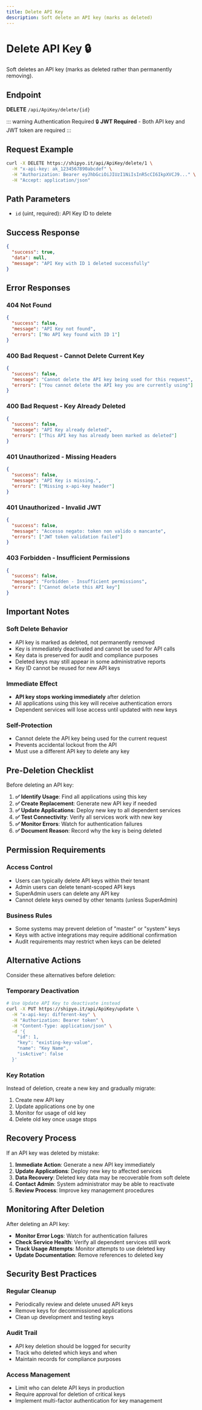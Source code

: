 ```yaml
---
title: Delete API Key
description: Soft delete an API key (marks as deleted)
---
```


# Delete API Key 🔒

Soft deletes an API key (marks as deleted rather than permanently removing).

## Endpoint
**DELETE** `/api/ApiKey/delete/{id}`

<HeaderBadge 
  type="jwt" 
  icon="🔒" 
  label="JWT Required"
  :headers="['x-api-key: <your-api-key>', 'Authorization: Bearer <jwt-token>', 'Accept: application/json']"
/>

::: warning Authentication Required
🔒 **JWT Required** - Both API key and JWT token are required
:::

## Request Example
```bash
curl -X DELETE https://shipyo.it/api/ApiKey/delete/1 \
  -H "x-api-key: ak_1234567890abcdef" \
  -H "Authorization: Bearer eyJhbGciOiJIUzI1NiIsInR5cCI6IkpXVCJ9..." \
  -H "Accept: application/json"
```

## Path Parameters
- `id` (uint, required): API Key ID to delete

## Success Response
```json
{
  "success": true,
  "data": null,
  "message": "API Key with ID 1 deleted successfully"
}
```

## Error Responses

### 404 Not Found
```json
{
  "success": false,
  "message": "API Key not found",
  "errors": ["No API key found with ID 1"]
}
```

### 400 Bad Request - Cannot Delete Current Key
```json
{
  "success": false,
  "message": "Cannot delete the API key being used for this request",
  "errors": ["You cannot delete the API key you are currently using"]
}
```

### 400 Bad Request - Key Already Deleted
```json
{
  "success": false,
  "message": "API Key already deleted",
  "errors": ["This API key has already been marked as deleted"]
}
```

### 401 Unauthorized - Missing Headers
```json
{
  "success": false,
  "message": "API Key is missing.",
  "errors": ["Missing x-api-key header"]
}
```

### 401 Unauthorized - Invalid JWT
```json
{
  "success": false,
  "message": "Accesso negato: token non valido o mancante",
  "errors": ["JWT token validation failed"]
}
```

### 403 Forbidden - Insufficient Permissions
```json
{
  "success": false,
  "message": "Forbidden - Insufficient permissions",
  "errors": ["Cannot delete this API key"]
}
```

## Important Notes

### Soft Delete Behavior
- API key is marked as deleted, not permanently removed
- Key is immediately deactivated and cannot be used for API calls
- Key data is preserved for audit and compliance purposes
- Deleted keys may still appear in some administrative reports
- Key ID cannot be reused for new API keys

### Immediate Effect
- **API key stops working immediately** after deletion
- All applications using this key will receive authentication errors
- Dependent services will lose access until updated with new keys

### Self-Protection
- Cannot delete the API key being used for the current request
- Prevents accidental lockout from the API
- Must use a different API key to delete any key

## Pre-Deletion Checklist

Before deleting an API key:

1. **✅ Identify Usage**: Find all applications using this key
2. **✅ Create Replacement**: Generate new API key if needed
3. **✅ Update Applications**: Deploy new key to all dependent services
4. **✅ Test Connectivity**: Verify all services work with new key
5. **✅ Monitor Errors**: Watch for authentication failures
6. **✅ Document Reason**: Record why the key is being deleted

## Permission Requirements

### Access Control
- Users can typically delete API keys within their tenant
- Admin users can delete tenant-scoped API keys
- SuperAdmin users can delete any API key
- Cannot delete keys owned by other tenants (unless SuperAdmin)

### Business Rules
- Some systems may prevent deletion of "master" or "system" keys
- Keys with active integrations may require additional confirmation
- Audit requirements may restrict when keys can be deleted

## Alternative Actions

Consider these alternatives before deletion:

### Temporary Deactivation
```bash
# Use Update API Key to deactivate instead
curl -X PUT https://shipyo.it/api/ApiKey/update \
  -H "x-api-key: different-key" \
  -H "Authorization: Bearer token" \
  -H "Content-Type: application/json" \
  -d '{
    "id": 1,
    "key": "existing-key-value",
    "name": "Key Name",
    "isActive": false
  }'
```

### Key Rotation
Instead of deletion, create a new key and gradually migrate:
1. Create new API key
2. Update applications one by one
3. Monitor for usage of old key
4. Delete old key once usage stops

## Recovery Process

If an API key was deleted by mistake:

1. **Immediate Action**: Generate a new API key immediately
2. **Update Applications**: Deploy new key to affected services
3. **Data Recovery**: Deleted key data may be recoverable from soft delete
4. **Contact Admin**: System administrator may be able to reactivate
5. **Review Process**: Improve key management procedures

## Monitoring After Deletion

After deleting an API key:

- **Monitor Error Logs**: Watch for authentication failures
- **Check Service Health**: Verify all dependent services still work  
- **Track Usage Attempts**: Monitor attempts to use deleted key
- **Update Documentation**: Remove references to deleted key

## Security Best Practices

### Regular Cleanup
- Periodically review and delete unused API keys
- Remove keys for decommissioned applications
- Clean up development and testing keys

### Audit Trail
- API key deletion should be logged for security
- Track who deleted which keys and when
- Maintain records for compliance purposes

### Access Management
- Limit who can delete API keys in production
- Require approval for deletion of critical keys
- Implement multi-factor authentication for key management
